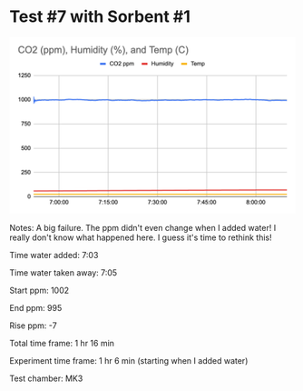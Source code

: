 # Test #7 with Sorbent #1

![](<../assets/image-8.png>)

Notes: A big failure. The ppm didn't even change when I added water! I really don't know what happened here. I guess it's time to rethink this!

Time water added: 7:03

Time water taken away: 7:05

Start ppm: 1002

End ppm: 995

Rise ppm: -7

Total time frame: 1 hr 16 min

Experiment time frame: 1 hr 6 min (starting when I added water)

Test chamber: MK3
